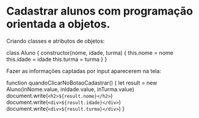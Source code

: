# Cadastrar alunos com programação orientada a objetos.
Criando classes e atributos de objetos:

class Aluno {
  constructor(nome, idade, turma) {
    this.nome = nome
    this.idade = idade
    this.turma = turma
  }
}

Fazer as informações captadas por input aparecerem na tela:

function quandoClicarNoBotaoCadastrar() {
  let result = new Aluno(inNome.value, inIdade.value, inTurma.value)
  document.write(`<h2>${result.nome}</h2>`)
  document.write(`<div>${result.idade}</div>`)
  document.write(`<div>${result.turma}</div>`)
}
